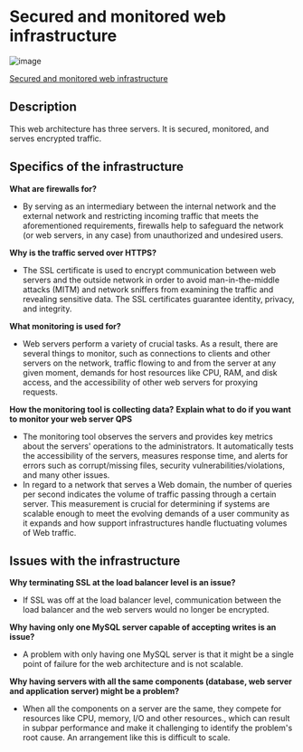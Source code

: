 # Secured and monitored web infrastructure

![image](https://user-images.githubusercontent.com/95341497/201714914-39eb7a3b-b9d3-492d-b93e-e86e447b2548.png)

[Secured and monitored web infrastructure](https://imgur.com/x6iXek7)

## Description

This web architecture has three servers. It is secured, monitored, and serves encrypted traffic.

## Specifics of the infrastructure

**What are firewalls for?**
* By serving as an intermediary between the internal network and the external network and restricting incoming traffic that meets the aforementioned requirements, firewalls help to safeguard the network (or web servers, in any case) from unauthorized and undesired users.

**Why is the traffic served over HTTPS?**
* The SSL certificate is used to encrypt communication between web servers and the outside network in order to avoid man-in-the-middle attacks (MITM) and network sniffers from examining the traffic and revealing sensitive data. The SSL certificates guarantee identity, privacy, and integrity.

**What monitoring is used for?**
* Web servers perform a variety of crucial tasks. As a result, there are several things to monitor, such as connections to clients and other servers on the network, traffic flowing to and from the server at any given moment, demands for host resources like CPU, RAM, and disk access, and the accessibility of other web servers for proxying requests.

**How the monitoring tool is collecting data?**
**Explain what to do if you want to monitor your web server QPS**
* The monitoring tool observes the servers and provides key metrics about the servers' operations to the administrators. It automatically tests the accessibility of the servers, measures response time, and alerts for errors such as corrupt/missing files, security vulnerabilities/violations, and many other issues. 
* In regard to a network that serves a Web domain, the number of queries per second indicates the volume of traffic passing through a certain server. This measurement is crucial for determining if systems are scalable enough to meet the evolving demands of a user community as it expands and how support infrastructures handle fluctuating volumes of Web traffic.


## Issues with the infrastructure

**Why terminating SSL at the load balancer level is an issue?**
* If SSL was off at the load balancer level, communication between the load balancer and the web servers would no longer be encrypted.

**Why having only one MySQL server capable of accepting writes is an issue?**
* A problem with only having one MySQL server is that it might be a single point of failure for the web architecture and is not scalable.

**Why having servers with all the same components (database, web server and application server) might be a problem?**
* When all the components on a server are the same, they compete for resources like CPU, memory, I/O and other resources., which can result in subpar performance and make it challenging to identify the problem's root cause. An arrangement like this is difficult to scale.


